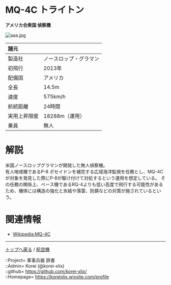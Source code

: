 # MQ-4C トライトン
**アメリカ合衆国 偵察機**

![aaa.jpg](https://bn02pap001files.storage.live.com/y4my7HwUDVyvZezfwAFkONuMl-lkoY-baKnHkH-5ZHrpFVzqsGkwIwGT301RPwoUaB1-pORDXJ-ipSlBVSbxLMpNCWmkRt3OnjWNFQo-3-ljSZCHreEB53yTey37ZT7DKnrUVI1j-bl4EHBHCMYwq3mUUn4CaB2mDey6vkm884ZekPWvUwq-uCx_BMg0XkRxNHW?width=640&height=414&cropmode=none)  
  


|諸元  |  |
|:--|:--|
|製造社  |ノースロップ・グラマン  |
|初飛行  |2013年  |
|配備国  |アメリカ  |
|全長    |14.5m  |
|速度    |575km/h  |
|航続距離  |24時間  |
|実用上昇限度|18288m（運用）  |
|乗員    |無人  |


# 解説
米国ノースロップグラマンが開発した無人偵察機。  
有人哨戒機であるP-8 ポセイドンを補完する広域海洋監視を任務とし、MQ-4Cが対象を発見した際にP-8が駆け付けて対処するという運用を想定している。
その任務の関係上、ベース機であるRQ-4よりも低い高度で飛行する可能性があるため、機体には構造の強化と氷結や落雷、防錆などの対策が施されているという。  


# 関連情報
* [Wikipedia:MQ-4C](https://bit.ly/3gRxPBh)


***
[トップへ戻る](/readme.md) / [航空機](/plane/readme.md)  
  
::Project= 軍事兵器 辞書  
::Admin= Korei (@korei-xlix)  
::github= https://github.com/korei-xlix/  
::Homepage= https://koreixlix.wixsite.com/profile  
